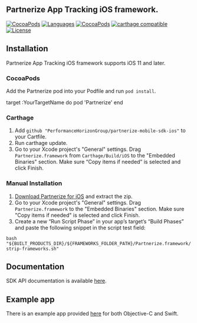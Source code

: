 ## Partnerize App Tracking iOS framework.

[![CocoaPods](https://img.shields.io/badge/platform-ios-orange.svg)](https://cocoapods.org/pods/Partnerize)
[![Languages](https://img.shields.io/badge/languages-ObjC%20%7C%20%20Swift-orange.svg?maxAge=2592000)](https://github.com/PerformanceHorizonGroup/partnerize-mobile-sdk-ios)
[![CocoaPods](https://img.shields.io/badge/pod-1.0.0-blue.svg)](https://cocoapods.org/pods/Partnerize)
[![carthage compatible](https://img.shields.io/badge/Carthage-compatible-brightgreen.svg)](https://github.com/Carthage/Carthage)
[![License](https://img.shields.io/badge/License-Apache%202.0-blue.svg)](https://github.com/PerformanceHorizonGroup/partnerize-mobile-sdk-ios/blob/master/LICENSE)

## Installation

Partnerize App Tracking iOS framework supports iOS 11 and later.

### CocoaPods
Add the Partnerize pod into your Podfile and run `pod install`.

target :YourTargetName do
pod 'Partnerize'
end

### Carthage
1. Add `github "PerformanceHorizonGroup/partnerize-mobile-sdk-ios"` to your Cartfile.
2. Run carthage update.
3. Go to your Xcode project's "General" settings. Drag `Partnerize.framework` from `Carthage/Build/iOS` to the "Embedded Binaries" section. Make sure “Copy items if needed” is selected and click Finish.

### Manual Installation

1. [Download Partnerize for iOS](https://github.com/PerformanceHorizonGroup/partnerize-mobile-sdk-ios/archive/master.zip) and extract the zip.
2. Go to your Xcode project's "General" settings. Drag `Partnerize.framework` to the "Embedded Binaries" section. Make sure "Copy items if needed" is selected and click Finish.
3. Create a new “Run Script Phase” in your app’s target’s “Build Phases” and paste the following snippet in the script test field:

```bash "${BUILT_PRODUCTS_DIR}/${FRAMEWORKS_FOLDER_PATH}/Partnerize.framework/strip-frameworks.sh"```

## Documentation
SDK API documentation is available [here](https://github.com/PerformanceHorizonGroup/partnerize-mobile-sdk-ios/blob/master/docs/).

## Example app
There is an example app provided [here](https://github.com/PerformanceHorizonGroup/partnerize-mobile-sdk-ios/tree/master/SampleCode) for both Objective-C and Swift.

